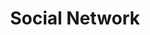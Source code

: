 ---
ee_id: '4264'
site: '1'
type: '2'
url: 2015-030-social-network
title: Social Network
year: '2015'
display_year: '2015'
medium: 'Foam pool noodle, DVD tower, Social Network DVD, X-Men: Days of Future Past
  DVD, Transformers: Age of Extinction DVD, tailored Hot Topic parachute pants'
dims: 140 cm x variable width x variable depth
pitch:
ps:
live_url:
related:
youtube:
related_code:
imgs: social-network-2015-030-detail-2-database-EK.jpg,social-network-2015-030-full-database-team-JL.jpg
subheading:
download:
add_credit:
commission:
layout: things-i-made
---